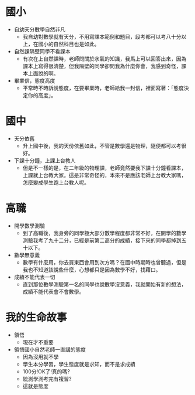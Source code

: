 # 國小
 - 自幼天分數學自然非凡
    - 我自幼對數學就有天分，不用寫課本範例和題目，段考都可以考八十分以上，在國小的自然科目也是如此。 
 - 自然課隔壁同學不看課本
    - 有次在上自然課時，老師問關於水氣的知識，我馬上可以回答出來，因為課本上寫得很清楚，但我隔壁的同學卻問我為什麼你會，我感到奇怪，課本上面說的啊。
 - 畢業信，態度高度
    - 平常時不時訴說態度，在要畢業時，老師給我一封信，裡面寫著：「態度決定你的高度」。
# 國中
 - 天分依舊
   - 升上國中後，我的天份依舊如此，不管是數學還是物理，隨便都可以考很好。
 - 下課十分鐘，上課上台教人
   - 但是不一樣的是，在二年級的物理課，老師竟然要我下課十分鐘看課本，上課就上台教大家。這是非常奇怪的，本來不是應該老師上台教大家嗎，怎麼變成學生跑上台教人呢。
# 高職
 - 開學數學測驗
   - 到了高職後，我身旁的同學極大部分數學程度都非常不好，在開學的數學測驗我考了九十二分，已經是前第二高分的成績，接下來的同學都掉到五十以下。
 - 數學無意義
   - 數學有什麼用，你去買東西會用到次方嗎？在國中時期時也曾聽過，但是我也不知道該說些什麼，心想都只是因為數學不好，找藉口。
 - 成績不能代表一切
   - 直到那位數學測驗第一名的同學也說數學沒意義，我就開始有新的想法，成績不能代表會不會數學。
# 我的生命故事
 - 領悟
   - 現在才不重要
 - 領悟國小自然老師一直講的態度
   - 因為沒用就不學
   - 學生本分學習，學生態度就是求知，而不是求成績
   - 100分!OK了!真的嗎?
   - 統測學測考完有複習?
   - 這就是態度
